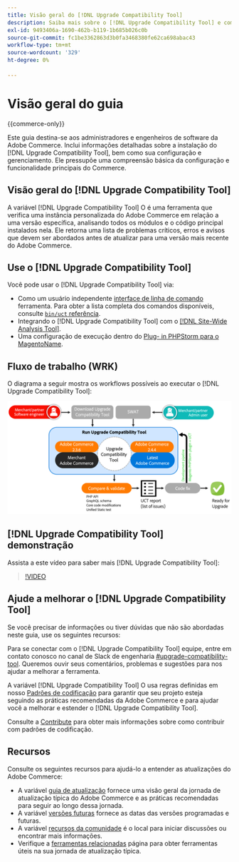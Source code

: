 ```yaml
---
title: Visão geral do [!DNL Upgrade Compatibility Tool]
description: Saiba mais sobre o [!DNL Upgrade Compatibility Tool] e como ele pode ajudá-lo com seu projeto do Adobe Commerce.
exl-id: 9493406a-1690-462b-b119-1b685b026c0b
source-git-commit: fc1be3362863d3b0fa3468380fe62ca698abac43
workflow-type: tm+mt
source-wordcount: '329'
ht-degree: 0%

---
```


# Visão geral do guia

{{commerce-only}}

Este guia destina-se aos administradores e engenheiros de software da Adobe Commerce. Inclui informações detalhadas sobre a instalação do [!DNL Upgrade Compatibility Tool], bem como sua configuração e gerenciamento. Ele pressupõe uma compreensão básica da configuração e funcionalidade principais do Commerce.

## Visão geral do [!DNL Upgrade Compatibility Tool]

A variável [!DNL Upgrade Compatibility Tool] O é uma ferramenta que verifica uma instância personalizada do Adobe Commerce em relação a uma versão específica, analisando todos os módulos e o código principal instalados nela. Ele retorna uma lista de problemas críticos, erros e avisos que devem ser abordados antes de atualizar para uma versão mais recente do Adobe Commerce.

## Use o [!DNL Upgrade Compatibility Tool]

Você pode usar o [!DNL Upgrade Compatibility Tool] via:

- Como um usuário independente [interface de linha de comando](../upgrade-compatibility-tool/run.md) ferramenta. Para obter a lista completa dos comandos disponíveis, consulte [`bin/uct` referência](../../tools/reference/uct.md).
- Integrando o [!DNL Upgrade Compatibility Tool] com o [[!DNL Site-Wide Analysis Tool]](../upgrade-compatibility-tool/integrate-analysis-tool.md).
- Uma configuração de execução dentro do [Plug- in PHPStorm para o MagentoName](../upgrade-compatibility-tool/run-configuration-phpstorm-plugin.md).

## Fluxo de trabalho (WRK)

O diagrama a seguir mostra os workflows possíveis ao executar o [!DNL Upgrade Compatibility Tool]:

![[!DNL Upgrade Compatibility Tool] Diagrama](../../assets/upgrade-guide/uct-diagram-v5.png)

## [!DNL Upgrade Compatibility Tool] demonstração

Assista a este vídeo para saber mais [!DNL Upgrade Compatibility Tool]:

>[!VIDEO](https://video.tv.adobe.com/v/341245?quality=12)

## Ajude a melhorar o [!DNL Upgrade Compatibility Tool]

Se você precisar de informações ou tiver dúvidas que não são abordadas neste guia, use os seguintes recursos:

Para se conectar com o [!DNL Upgrade Compatibility Tool] equipe, entre em contato conosco no canal de Slack de engenharia [#upgrade-compatibility-tool](https://magentocommeng.slack.com/archives/C019Y143U9F). Queremos ouvir seus comentários, problemas e sugestões para nos ajudar a melhorar a ferramenta.

A variável [!DNL Upgrade Compatibility Tool] O usa regras definidas em nosso [Padrões de codificação](https://developer.adobe.com/commerce/php/coding-standards/) para garantir que seu projeto esteja seguindo as práticas recomendadas da Adobe Commerce e para ajudar você a melhorar e estender o [!DNL Upgrade Compatibility Tool].

Consulte a [Contribute](https://developer.adobe.com/commerce/php/coding-standards/contributing/) para obter mais informações sobre como contribuir com padrões de codificação.

## Recursos

Consulte os seguintes recursos para ajudá-lo a entender as atualizações do Adobe Commerce:

- A variável [guia de atualização](../overview.md) fornece uma visão geral da jornada de atualização típica do Adobe Commerce e as práticas recomendadas para seguir ao longo dessa jornada.
- A variável [versões futuras](https://devdocs.magento.com/release/) fornece as datas das versões programadas e futuras.
- A variável [recursos da comunidade](https://developer.adobe.com/commerce/contributor/community/) é o local para iniciar discussões ou encontrar mais informações.
- Verifique a [ferramentas relacionadas](../upgrade-compatibility-tool/related-tools.md) página para obter ferramentas úteis na sua jornada de atualização típica.
